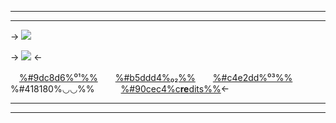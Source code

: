  ***
***
-> ![](https://cdn.discordapp.com/attachments/1254818719931044034/1364212652133449790/New_Project_11_5C14E2D.gif?ex=6808d98a&is=6807880a&hm=b3eeb6f04130f2a12a540c34feab57d89eb29a8d8cf5b94c6fe0505adc6a4ce0&1ad4c4c51086a38728a0762addd53011ba822d2cc245ed&)

-> ![](https://files.catbox.moe/yo1w4t.png) <-

　[%#9dc8d6%⁰¹%%](https://www.instagram.com/ash.1ynx?igsh=MXcyMGp1MTd1c21tYg==) 　[%#b5ddd4%₀₂%%](https://x.com/ranwpoou?t=F-Fz22YnPrlfXtvSG-Q-mQ&s=09) 　[%#c4e2dd%⁰³%%](https://www.roblox.com/users/1990196006/profile)  　%#418180%◡◡%%   [%#90cec4%c**re**dits%%](https://www.instagram.com/p/C5u5KVWpOrt/?utm_source=ig_web_copy_link&igsh=MzRlODBiNWFlZA==)<-
⠀
***
***
